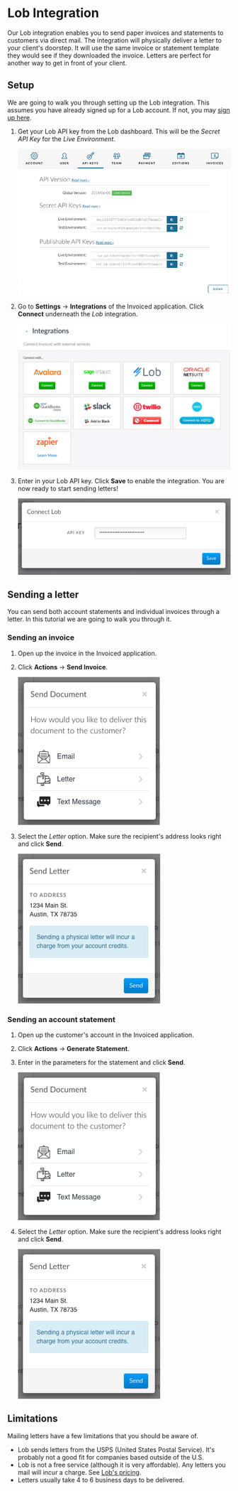 # Lob Integration

Our Lob integration enables you to send paper invoices and statements to customers via direct mail. The integration will physically deliver a letter to your client's doorstep. It will use the same invoice or statement template they would see if they downloaded the invoice. Letters are perfect for another way to get in front of your client.

## Setup

We are going to walk you through setting up the Lob integration. This assumes you have already signed up for a Lob account. If not, you may [sign up here](https://www.lob.com/).

1. Get your Lob API key from the Lob dashboard. This will be the *Secret API Key* for the *Live Environment*.

   [![Obtaining Lob API Key](../img/lob-settings.png)](../img/lob-settings.png)

2. Go to **Settings** &rarr; **Integrations** of the Invoiced application. Click **Connect** underneath the *Lob* integration.

   [![Integration Settings](../img/integration-settings.png)](../img/integration-settings.png)

3. Enter in your Lob API key. Click **Save** to enable the integration. You are now ready to start sending letters!

   [![Connect Lob](../img/connect-lob.png)](../img/connect-lob.png)

## Sending a letter

You can send both account statements and individual invoices through a letter. In this tutorial we are going to walk you through it.

### Sending an invoice

1. Open up the invoice in the Invoiced application.

2. Click **Actions** &rarr; **Send Invoice**.

   [![Send Document](../img/send-document-choice.png)](../img/send-document-choice.png)

3. Select the *Letter* option. Make sure the recipient's address looks right and click **Send**.

   [![Send Letter](../img/send-letter.png)](../img/send-letter.png)

### Sending an account statement

1. Open up the customer's account in the Invoiced application.

2. Click **Actions** &rarr; **Generate Statement**.

3. Enter in the parameters for the statement and click **Send**.

   [![Send Document](../img/send-document-choice.png)](../img/send-document-choice.png)

4. Select the *Letter* option. Make sure the recipient's address looks right and click **Send**.

   [![Finish Sending Letter](../img/send-letter.png)](../img/send-letter.png)

## Limitations

Mailing letters have a few limitations that you should be aware of.

- Lob sends letters from the USPS (United States Postal Service). It's probably not a good fit for companies based outside of the U.S.
- Lob is not a free service (although it is very affordable). Any letters you mail will incur a charge. See [Lob's pricing](https://www.lob.com/pricing).
- Letters usually take 4 to 6 business days to be delivered. 